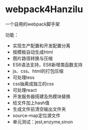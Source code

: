 # webpack4Hanzilu #

一个自用的webpack脚手架

功能：

- 实现生产配置和开发配置分离
- 按模板自动生成html
- 图片路径转换与压缩
- ES6语法支持，ES6新增类函数支持
- js、css、html的打包压缩
- 可处理less
- css抽离成独立的css
- 可处理react
- 开发服务器搭建及热模块替换
- 给文件加上hash值
- 生成文件前清空输出文件夹
- source-map定位源文件
- 单元测试：jest,enzyme,sinon
